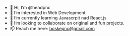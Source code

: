 - 👋 Hi, I’m @headpnc
- 👀 I’m interested in Web Development
- 🌱 I’m currently learning Javascrpit nad React.js
- 💞️ I’m looking to collaborate on original and fun projects.
- 📫 Reach me here: boskepnc@gmail.com

<!---
headpnc/headpnc is a ✨ special ✨ repository because its `README.md` (this file) appears on your GitHub profile.
You can click the Preview link to take a look at your changes.
--->
